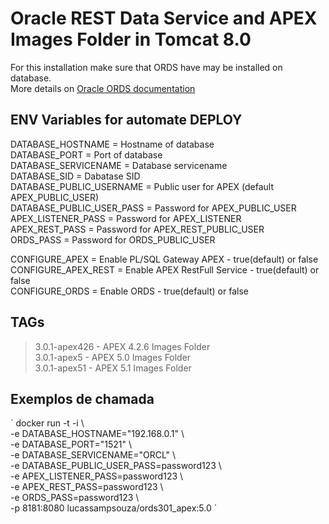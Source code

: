 # Oracle REST Data Service and APEX Images Folder in Tomcat 8.0 #

For this installation make sure that ORDS have may be installed on database.  
More details on [Oracle ORDS documentation](http://docs.oracle.com/cd/E56351_01/doc.30/e56293/install.htm#CHDDIFEC)

## ENV Variables for automate DEPLOY ##
DATABASE_HOSTNAME = Hostname of database  
DATABASE_PORT = Port of database  
DATABASE_SERVICENAME = Database servicename  
DATABASE_SID = Dabatase SID  
DATABASE_PUBLIC_USERNAME = Public user for APEX (default APEX_PUBLIC_USER)  
DATABASE_PUBLIC_USER_PASS = Password for APEX_PUBLIC_USER  
APEX_LISTENER_PASS = Password for APEX_LISTENER  
APEX_REST_PASS = Password for APEX_REST_PUBLIC_USER  
ORDS_PASS = Password for ORDS_PUBLIC_USER  
  
CONFIGURE_APEX = Enable PL/SQL Gateway APEX - true(default) or false  
CONFIGURE_APEX_REST = Enable APEX RestFull Service - true(default) or false  
CONFIGURE_ORDS = Enable ORDS - true(default) or false  
  
## TAGs ##
> 3.0.1-apex426 - APEX 4.2.6 Images Folder  
> 3.0.1-apex5   - APEX 5.0 Images Folder  
> 3.0.1-apex51  - APEX 5.1 Images Folder  
  
  
## Exemplos de chamada ##
´
docker run -t -i \  
	-e DATABASE_HOSTNAME="192.168.0.1" \  
	-e DATABASE_PORT="1521" \  
	-e DATABASE_SERVICENAME="ORCL" \  
	-e DATABASE_PUBLIC_USER_PASS=password123 \  
	-e APEX_LISTENER_PASS=password123 \  
	-e APEX_REST_PASS=password123 \  
	-e ORDS_PASS=password123 \  
	-p 8181:8080 lucassampsouza/ords301_apex:5.0 
`